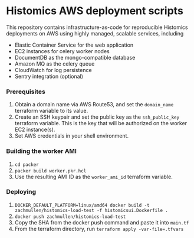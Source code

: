# Histomics AWS deployment scripts

This repository contains infrastructure-as-code for reproducible Histomics deployments on AWS
using highly managed, scalable services, including

* Elastic Container Service for the web application
* EC2 instances for celery worker nodes
* DocumentDB as the mongo-compatible database
* Amazon MQ as the celery queue
* CloudWatch for log persistence
* Sentry integration (optional)

### Prerequisites

1. Obtain a domain name via AWS Route53, and set the `domain_name` terraform variable to its value.
1. Create an SSH keypair and set the public key as the `ssh_public_key` terraform variable.
   This is the key that will be authorized on the worker EC2 instance(s).
1. Set AWS credentials in your shell environment.

### Building the worker AMI

1. `cd packer`
1. `packer build worker.pkr.hcl`
1. Use the resulting AMI ID as the `worker_ami_id` terraform variable.

### Deploying

1. `DOCKER_DEFAULT_PLATFORM=linux/amd64 docker build -t zachmullen/histomics-load-test -f histomicsui.Dockerfile .`
1. `docker push zachmullen/histomics-load-test`
1. Copy the SHA from the docker push command and paste it into `main.tf`
1. From the terraform directory, run `terraform apply -var-file=.tfvars`
